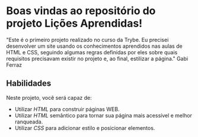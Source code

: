 # Boas vindas ao repositório do projeto Lições Aprendidas!
"Este é o primeiro projeto realizado no curso da Trybe. Eu precisei desenvolver um site usando os conhecimentos aprendidos nas aulas de HTML e CSS, seguindo algumas regras definidas por eles sobre quais requisitos precisavam existir no projeto e, ao final, estilizar a página." Gabi Ferraz

## Habilidades

Neste projeto, você será capaz de:

* Utilizar _HTML_ para construir páginas WEB.
* Utilizar _HTML_ semântico para tornar sua página mais acessível e melhor ranqueada.
* Utilizar _CSS_ para adicionar estilo e posicionar elementos.
